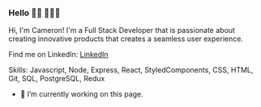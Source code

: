 ### Hello 👋🏾 👨🏽‍💻
Hi, I'm Cameron! I'm a Full Stack Developer that is passionate 
about creating innovative products that creates a seamless user experience.

Find me on LinkedIn: [LinkedIn](https://www.linkedin.com/in/cameronlares/) 

Skills: Javascript, Node, Express, React, StyledComponents, CSS, HTML, Git, SQL, PostgreSQL, Redux

- 🔭 I’m currently working on this page. 




